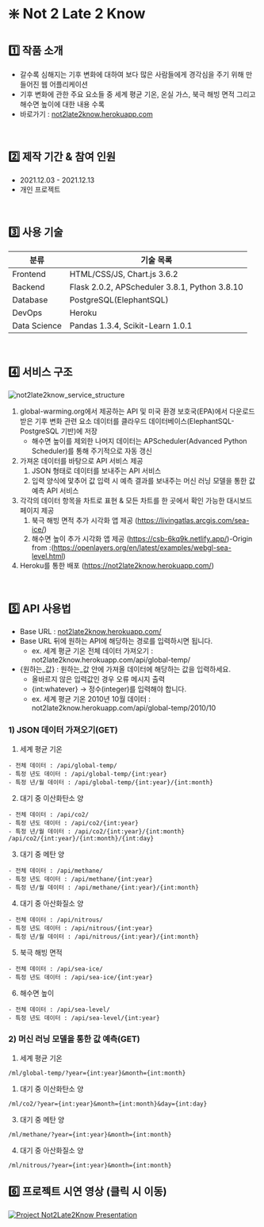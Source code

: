 # ❇️ Not 2 Late 2 Know

## 1️⃣ 작품 소개

- 갈수록 심해지는 기후 변화에 대하여 보다 많은 사람들에게 경각심을 주기 위해 만들어진 웹 어플리케이션
- 기후 변화에 관한 주요 요소들 중 세계 평균 기온, 온실 가스, 북극 해빙 면적 그리고 해수면 높이에 대한 내용 수록
- 바로가기 : [not2late2know.herokuapp.com](https://not2late2know.herokuapp.com)

<br/>

## 2️⃣ 제작 기간 & 참여 인원
- 2021.12.03 - 2021.12.13
- 개인 프로젝트

<br/>

## 3️⃣ 사용 기술

| 분류 | 기술 목록 |
| --- | --- |
| Frontend | HTML/CSS/JS, Chart.js 3.6.2 |
| Backend | Flask 2.0.2, APScheduler 3.8.1, Python 3.8.10 |
| Database | PostgreSQL(ElephantSQL) |
| DevOps | Heroku |
| Data Science | Pandas 1.3.4, Scikit-Learn 1.0.1 |

<br/>

## 4️⃣ 서비스 구조

![not2late2know_service_structure](https://user-images.githubusercontent.com/73585246/145774815-c99ba9d5-182c-4ec7-a127-9d297e8859fc.png)

1. global-warming.org에서 제공하는 API 및 미국 환경 보호국(EPA)에서 다운로드 받은 기후 변화 관련 요소 데이터를 클라우드 데이터베이스(ElephantSQL-PostgreSQL 기반)에 저장
   - 해수면 높이를 제외한 나머지 데이터는 APScheduler(Advanced Python Scheduler)를 통해 주기적으로 자동 갱신
2. 가져온 데이터를 바탕으로 API 서비스 제공
   1. JSON 형태로 데이터를 보내주는 API 서비스
   2. 입력 양식에 맟추어 값 입력 시 예측 결과를 보내주는 머신 러닝 모델을 통한 값 예측 API 서비스
3. 각각의 데이터 항목을 차트로 표현 & 모든 차트를 한 곳에서 확인 가능한 대시보드 페이지 제공
   1. 북극 해빙 면적 추가 시각화 앱 제공 (https://livingatlas.arcgis.com/sea-ice/)
   2. 해수면 높이 추가 시각화 앱 제공 (https://csb-6kq9k.netlify.app/)-Origin from :(https://openlayers.org/en/latest/examples/webgl-sea-level.html)
4. Heroku를 통한 배포 (https://not2late2know.herokuapp.com/)

<br/>

## 5️⃣ API 사용법

- Base URL : [not2late2know.herokuapp.com/](https://not2late2know.herokuapp.com/)
- Base URL 뒤에 원하는 API에 해당하는 경로를 입력하시면 됩니다.
  - ex. 세계 평균 기온 전체 데이터 가져오기 : not2late2know.herokuapp.com/api/global-temp/
- {원하는_값} : 원하는_값 안에 가져올 데이터에 해당하는 값을 입력하세요.
  - 올바르지 않은 입력값인 경우 오류 메시지 출력
  - {int:whatever} -> 정수(integer)를 입력해야 합니다.
  - ex. 세계 평균 기온 2010년 10월 데이터 : not2late2know.herokuapp.com/api/global-temp/2010/10

### 1) JSON 데이터 가져오기(GET)

1. 세계 평균 기온
```
- 전체 데이터 : /api/global-temp/
- 특정 년도 데이터 : /api/global-temp/{int:year}
- 특정 년/월 데이터 : /api/global-temp/{int:year}/{int:month}
```

2. 대기 중 이산화탄소 양
```
- 전체 데이터 : /api/co2/
- 특정 년도 데이터 : /api/co2/{int:year}
- 특정 년/월 데이터 : /api/co2/{int:year}/{int:month}
/api/co2/{int:year}/{int:month}/{int:day}
```

3. 대기 중 메탄 양
```
- 전체 데이터 : /api/methane/
- 특정 년도 데이터 : /api/methane/{int:year}
- 특정 년/월 데이터 : /api/methane/{int:year}/{int:month}
```

4. 대기 중 아산화질소 양
```
- 전체 데이터 : /api/nitrous/
- 특정 년도 데이터 : /api/nitrous/{int:year}
- 특정 년/월 데이터 : /api/nitrous/{int:year}/{int:month}
```

5. 북극 해빙 면적
```
- 전체 데이터 : /api/sea-ice/
- 특정 년도 데이터 : /api/sea-ice/{int:year}
```

6. 해수면 높이
```
- 전체 데이터 : /api/sea-level/
- 특정 년도 데이터 : /api/sea-level/{int:year}
```

### 2) 머신 러닝 모델을 통한 값 예측(GET)

1. 세계 평균 기온
```
/ml/global-temp/?year={int:year}&month={int:month}
```

1. 대기 중 이산화탄소 양
```
/ml/co2/?year={int:year}&month={int:month}&day={int:day}
```

3. 대기 중 메탄 양
```
/ml/methane/?year={int:year}&month={int:month}
```

4. 대기 중 아산화질소 양
```
/ml/nitrous/?year={int:year}&month={int:month}
```

## 6️⃣ 프로젝트 시연 영상 (클릭 시 이동)
[![Project Not2Late2Know Presentation](https://user-images.githubusercontent.com/73585246/160866813-34ec2c18-b5cf-4978-831f-f9cfa18443d2.PNG)](https://youtu.be/6v5VtH4JQr4)
